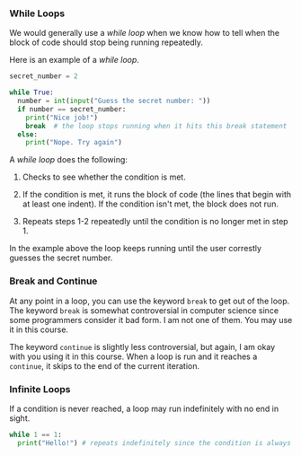 ### While Loops

We would generally use a *while loop* when we know how to tell when the block of code should stop being running repeatedly.

Here is an example of a *while loop*.

```python
secret_number = 2

while True:
  number = int(input("Guess the secret number: "))
  if number == secret_number:
    print("Nice job!")
    break  # the loop stops running when it hits this break statement
  else:
    print("Nope. Try again")
```

A *while loop* does the following:

1. Checks to see whether the condition is met. 

2. If the condition is met, it runs the block of code (the lines that begin with at least one indent). If the condition isn't met, the block does not run. 

3. Repeats steps 1-2 repeatedly until the condition is no longer met in step 1.

In the example above the loop keeps running until the user correstly guesses the secret number.

### Break and Continue

At any point in a loop, you can use the keyword `break` to get out of the loop. The keyword `break` is somewhat controversial in computer science since some programmers consider it bad form. I am not one of them. You may use it in this course.

The keyword `continue` is slightly less controversial, but again, I am okay with you using it in this course. When a loop is run and it reaches a `continue`, it skips to the end of the current iteration.

### Infinite Loops

If a condition is never reached, a loop may run indefinitely with no end in sight.

```python
while 1 == 1:
  print("Hello!") # repeats indefinitely since the condition is always true and there is no break
```
